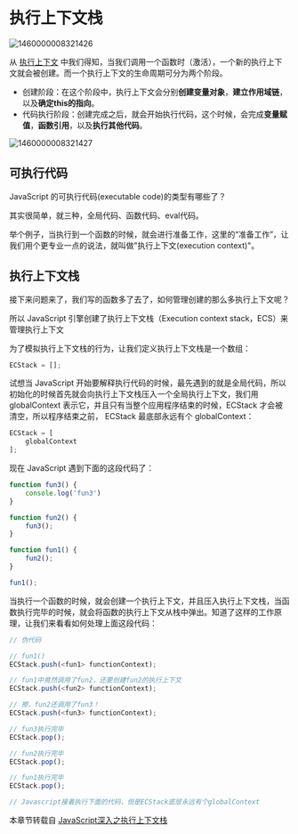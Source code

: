 # 执行上下文栈



![1460000008321426](/Users/mrsingsing/Desktop/mrsingsing/JavaScript-Guidebook/Image/Function/1460000008321426.jpg)

从 [执行上下文](ExecutionContext.md) 中我们得知，当我们调用一个函数时（激活），一个新的执行上下文就会被创建。而一个执行上下文的生命周期可分为两个阶段。

- 创建阶段：在这个阶段中，执行上下文会分别**创建变量对象**，**建立作用域链**，以及**确定this的指向**。
- 代码执行阶段：创建完成之后，就会开始执行代码，这个时候，会完成**变量赋值**，**函数引用**，以及**执行其他代码**。

![1460000008321427](/Users/mrsingsing/Desktop/mrsingsing/JavaScript-Guidebook/Image/Function/1460000008321427.jpg)

## 可执行代码

JavaScript 的可执行代码(executable code)的类型有哪些了？

其实很简单，就三种，全局代码、函数代码、eval代码。

举个例子，当执行到一个函数的时候，就会进行准备工作，这里的“准备工作”，让我们用个更专业一点的说法，就叫做"执行上下文(execution context)"。

## 执行上下文栈

接下来问题来了，我们写的函数多了去了，如何管理创建的那么多执行上下文呢？

所以 JavaScript 引擎创建了执行上下文栈（Execution context stack，ECS）来管理执行上下文

为了模拟执行上下文栈的行为，让我们定义执行上下文栈是一个数组：

```js
ECStack = [];
```

试想当 JavaScript 开始要解释执行代码的时候，最先遇到的就是全局代码，所以初始化的时候首先就会向执行上下文栈压入一个全局执行上下文，我们用 globalContext 表示它，并且只有当整个应用程序结束的时候，ECStack 才会被清空，所以程序结束之前， ECStack 最底部永远有个 globalContext：

```js
ECStack = [
    globalContext
];
```

现在 JavaScript 遇到下面的这段代码了：

```js
function fun3() {
    console.log('fun3')
}

function fun2() {
    fun3();
}

function fun1() {
    fun2();
}

fun1();
```

当执行一个函数的时候，就会创建一个执行上下文，并且压入执行上下文栈，当函数执行完毕的时候，就会将函数的执行上下文从栈中弹出。知道了这样的工作原理，让我们来看看如何处理上面这段代码：

```js
// 伪代码

// fun1()
ECStack.push(<fun1> functionContext);

// fun1中竟然调用了fun2，还要创建fun2的执行上下文
ECStack.push(<fun2> functionContext);

// 擦，fun2还调用了fun3！
ECStack.push(<fun3> functionContext);

// fun3执行完毕
ECStack.pop();

// fun2执行完毕
ECStack.pop();

// fun1执行完毕
ECStack.pop();

// Javascript接着执行下面的代码，但是ECStack底层永远有个globalContext
```



本章节转载自 [JavaScript深入之执行上下文栈](https://github.com/mqyqingfeng/Blog/issues/4)